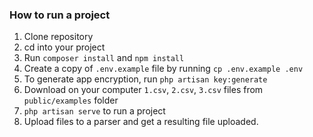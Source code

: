 ### How to run a project
1. Clone repository
2. cd into your project
3. Run ```composer install``` and ```npm install```
4. Create a copy of ```.env.example``` file by running ```cp .env.example .env```
5. To generate app encryption, run ```php artisan key:generate```
6. Download on your computer ```1.csv```, ```2.csv```, ```3.csv``` files from ```public/examples``` folder
7. ```php artisan serve``` to run a project
8. Upload files to a parser and get a resulting file uploaded.
